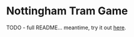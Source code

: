 # Nottingham Tram Game

TODO - full README... meantime, try it out [here](https://tramgame.simonprickett.dev/).
